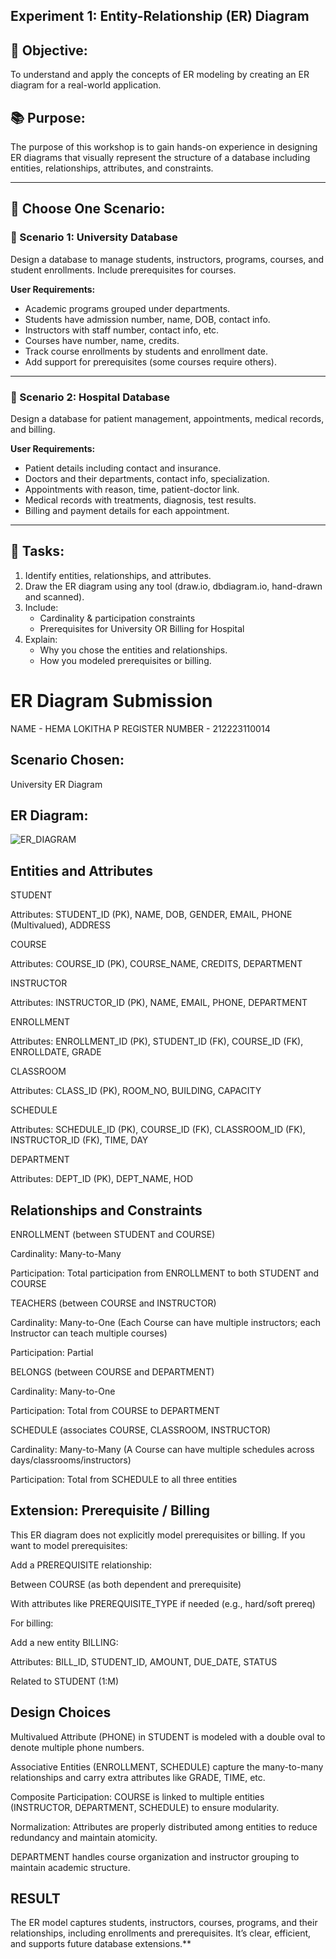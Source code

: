 ## Experiment 1: Entity-Relationship (ER) Diagram

## 🎯 Objective:
To understand and apply the concepts of ER modeling by creating an ER diagram for a real-world application.

## 📚 Purpose:
The purpose of this workshop is to gain hands-on experience in designing ER diagrams that visually represent the structure of a database including entities, relationships, attributes, and constraints.

---

## 🧪 Choose One Scenario:

### 🔹 Scenario 1: University Database
Design a database to manage students, instructors, programs, courses, and student enrollments. Include prerequisites for courses.

**User Requirements:**
- Academic programs grouped under departments.
- Students have admission number, name, DOB, contact info.
- Instructors with staff number, contact info, etc.
- Courses have number, name, credits.
- Track course enrollments by students and enrollment date.
- Add support for prerequisites (some courses require others).

---

### 🔹 Scenario 2: Hospital Database
Design a database for patient management, appointments, medical records, and billing.

**User Requirements:**
- Patient details including contact and insurance.
- Doctors and their departments, contact info, specialization.
- Appointments with reason, time, patient-doctor link.
- Medical records with treatments, diagnosis, test results.
- Billing and payment details for each appointment.

---

## 📝 Tasks:
1. Identify entities, relationships, and attributes.
2. Draw the ER diagram using any tool (draw.io, dbdiagram.io, hand-drawn and scanned).
3. Include:
   - Cardinality & participation constraints
   - Prerequisites for University OR Billing for Hospital
4. Explain:
   - Why you chose the entities and relationships.
   - How you modeled prerequisites or billing.

# ER Diagram Submission

NAME - HEMA LOKITHA P
REGISTER NUMBER - 212223110014

## Scenario Chosen:
University ER Diagram

## ER Diagram:

![ER_DIAGRAM](https://github.com/user-attachments/assets/0cb90708-269b-4af0-8fa2-f88eea3ac0ba)

## Entities and Attributes
STUDENT

Attributes: STUDENT_ID (PK), NAME, DOB, GENDER, EMAIL, PHONE (Multivalued), ADDRESS

 COURSE

Attributes: COURSE_ID (PK), COURSE_NAME, CREDITS, DEPARTMENT

INSTRUCTOR

Attributes: INSTRUCTOR_ID (PK), NAME, EMAIL, PHONE, DEPARTMENT

ENROLLMENT

Attributes: ENROLLMENT_ID (PK), STUDENT_ID (FK), COURSE_ID (FK), ENROLLDATE, GRADE

CLASSROOM

Attributes: CLASS_ID (PK), ROOM_NO, BUILDING, CAPACITY

SCHEDULE

Attributes: SCHEDULE_ID (PK), COURSE_ID (FK), CLASSROOM_ID (FK), INSTRUCTOR_ID (FK), TIME, DAY

DEPARTMENT

Attributes: DEPT_ID (PK), DEPT_NAME, HOD

## Relationships and Constraints
ENROLLMENT (between STUDENT and COURSE)

Cardinality: Many-to-Many

Participation: Total participation from ENROLLMENT to both STUDENT and COURSE

TEACHERS (between COURSE and INSTRUCTOR)

Cardinality: Many-to-One (Each Course can have multiple instructors; each Instructor can teach multiple courses)

Participation: Partial

BELONGS (between COURSE and DEPARTMENT)

Cardinality: Many-to-One

Participation: Total from COURSE to DEPARTMENT

SCHEDULE (associates COURSE, CLASSROOM, INSTRUCTOR)

Cardinality: Many-to-Many (A Course can have multiple schedules across days/classrooms/instructors)

Participation: Total from SCHEDULE to all three entities

## Extension: Prerequisite / Billing
This ER diagram does not explicitly model prerequisites or billing. If you want to model prerequisites:

Add a PREREQUISITE relationship:

Between COURSE (as both dependent and prerequisite)

With attributes like PREREQUISITE_TYPE if needed (e.g., hard/soft prereq)

For billing:

Add a new entity BILLING:

Attributes: BILL_ID, STUDENT_ID, AMOUNT, DUE_DATE, STATUS

Related to STUDENT (1:M)

## Design Choices
Multivalued Attribute (PHONE) in STUDENT is modeled with a double oval to denote multiple phone numbers.

Associative Entities (ENROLLMENT, SCHEDULE) capture the many-to-many relationships and carry extra attributes like GRADE, TIME, etc.

Composite Participation: COURSE is linked to multiple entities (INSTRUCTOR, DEPARTMENT, SCHEDULE) to ensure modularity.

Normalization: Attributes are properly distributed among entities to reduce redundancy and maintain atomicity.

DEPARTMENT handles course organization and instructor grouping to maintain academic structure.

## RESULT
The ER model captures students, instructors, courses, programs, and their relationships, including enrollments and prerequisites. It’s clear, efficient, and supports future database extensions.**
